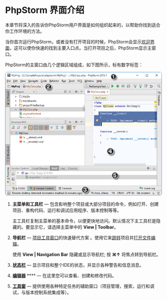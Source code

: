 # PhpStorm 界面介绍

本章节将深入的告诉你PhpStorm用户界面是如何组织起来的，以帮助你找到适合你工作环境的方法。

当你首次运行PhpStorm，或者没有打开项目的时候，PhpStorm会显示[欢迎界面](https://www.bookstack.cn/read/phpstorm_trans_cn/$%E5%A6%82%E4%BD%95%E4%BD%BF%E7%94%A8-%E5%B8%B8%E8%A7%84%E6%8C%87%E5%8D%97-%E7%94%A8%E6%88%B7%E7%95%8C%E9%9D%A2%E5%BC%95%E5%AF%BC-%E5%A6%82%E4%BD%95%E4%BD%BF%E7%94%A8-%E5%B8%B8%E8%A7%84%E6%8C%87%E5%8D%97-%E7%94%A8%E6%88%B7%E7%95%8C%E9%9D%A2%E5%BC%95%E5%AF%BC-%E6%AC%A2%E8%BF%8E%E7%95%8C%E9%9D%A2.md)，这可以使你快速的找到主要入口点。当打开项目之后，PhpStorm显示主窗口。

PhpStorm的主窗口由几个逻辑区域组成，如下图所示，标有数字标签：

![](../.gitbook/assets/ps_mainwindow.png)

1. **主菜单和工具栏** — 包含影响整个项目或大部分项目的命令，例如打开、创建项目、重构代码、运行和调试应用程序、版本控制等等。

   主工具栏复制主菜单的基本命令，以便更快地访问。默认情况下主工具栏是隐藏的。要显示它，请选择主菜单中的 **View \| Toolbar**。

2. **导航栏** — [项目工具窗口](https://www.jetbrains.com/help/phpstorm/project-tool-window.html)的快速替代方案 。使用它来[跳转](https://www.jetbrains.com/help/phpstorm/navigating-with-navigation-bar.html)项目并[打开文件编辑](https://www.jetbrains.com/help/phpstorm/using-code-editor.html#find_cursor_edit)。

   使用 **View \| Navigation Bar** 隐藏或显示导航栏; 按 **⌘↑** 将焦点转到导航栏。

3. [**状态栏**](https://www.jetbrains.com/help/phpstorm/status-bar.html)  — 显示项目和整个IDE的状态，并显示各种警告和信息消息。
4. [**编辑器**](https://www.jetbrains.com/help/phpstorm/using-code-editor.html) **** — 在这里您可以查看、创建和修改代码。
5. [**工具窗**](https://www.jetbrains.com/help/phpstorm/tool-windows.html)  — 提供使用各种特定任务的辅助窗口（项目管理，搜索，运行和调试，与版本控制系统集成等）。

